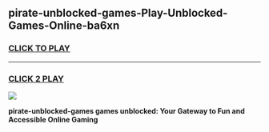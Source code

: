 
## pirate-unblocked-games-Play-Unblocked-Games-Online-ba6xn
<h3>
<a href="https://premium76.site?title=pirate-unblocked-games&ref=24A">CLICK TO PLAY</a></h3>
<hr>

<h3>
<a href="https://premium76.site?title=pirate-unblocked-games&ref=24A">CLICK 2 PLAY</a>
  
</h3>

<a href="https://premium76.site?title=pirate-unblocked-games&ref=24A"><img src="https://clearcache.store/games.png"></a>


**pirate-unblocked-games games unblocked: Your Gateway to Fun and Accessible Online Gaming**
